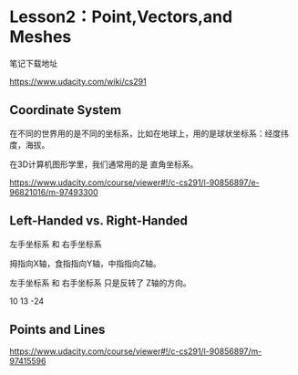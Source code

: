 
# Lesson2：Point,Vectors,and Meshes

笔记下载地址
>
https://www.udacity.com/wiki/cs291

## Coordinate System

在不同的世界用的是不同的坐标系，比如在地球上，用的是球状坐标系：经度纬度，海拔。

在3D计算机图形学里，我们通常用的是 直角坐标系。

https://www.udacity.com/course/viewer#!/c-cs291/l-90856897/e-96821016/m-97493300


##  Left-Handed vs. Right-Handed
左手坐标系 和 右手坐标系

拇指向X轴，食指指向Y轴，中指指向Z轴。

左手坐标系 和 右手坐标系 只是反转了 Z轴的方向。

10 13 -24

## Points and Lines

https://www.udacity.com/course/viewer#!/c-cs291/l-90856897/m-97415596
